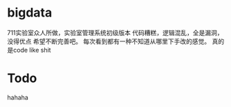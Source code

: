 # bigdata
711实验室众人所做，实验室管理系统初级版本
代码糟糕，逻辑混乱，全是漏洞，没得优点
希望不断完善吧。
每次看到都有一种不知道从哪里下手改的感觉。
真的是code like shit
# Todo
hahaha